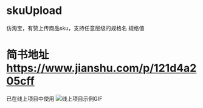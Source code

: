 # skuUpload
仿淘宝，有赞上传商品sku，支持任意层级的规格名 规格值
# 简书地址 https://www.jianshu.com/p/121d4a205cff
已在线上项目中使用
![线上项目示例GIF](https://upload-images.jianshu.io/upload_images/2646856-183e6c851e06a1e8.gif?imageMogr2/auto-orient/strip)
